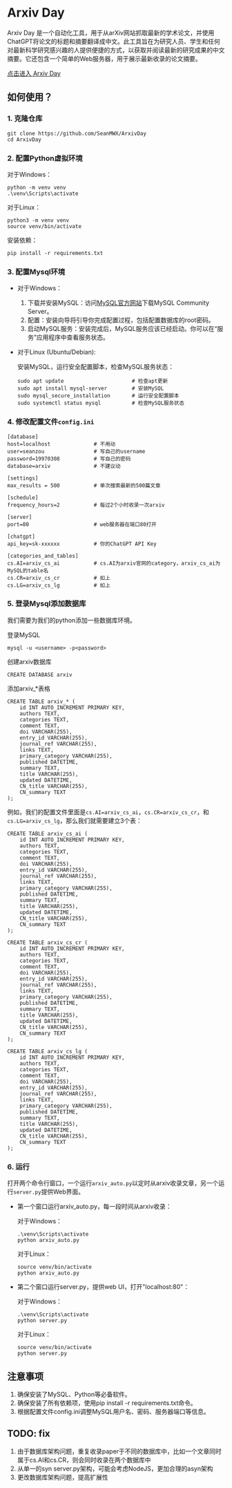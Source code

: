 # Arxiv Day
Arxiv Day 是一个自动化工具，用于从arXiv网站抓取最新的学术论文，并使用ChatGPT将论文的标题和摘要翻译成中文。此工具旨在为研究人员、学生和任何对最新科学研究感兴趣的人提供便捷的方式，以获取并阅读最新的研究成果的中文摘要。它还包含一个简单的Web服务器，用于展示最新收录的论文摘要。

[点击进入 Arxiv Day](http://arxivday.com)

## 如何使用？
### 1. 克隆仓库
```
git clone https://github.com/SeanMWX/ArxivDay
cd ArxivDay
```

### 2. 配置Python虚拟环境
对于Windows：
```
python -m venv venv
.\venv\Scripts\activate
```

对于Linux：
```
python3 -m venv venv
source venv/bin/activate
```

安装依赖：
```
pip install -r requirements.txt
```

### 3. 配置Mysql环境
- 对于Windows：

    1. 下载并安装MySQL：访问[MySQL官方网站](https://dev.mysql.com/downloads/mysql/)下载MySQL Community Server。
    2. 配置：安装向导将引导你完成配置过程，包括配置数据库的root密码。
    3. 启动MySQL服务：安装完成后，MySQL服务应该已经启动。你可以在“服务”应用程序中查看服务状态。

- 对于Linux  (Ubuntu/Debian):

    安装MySQL，运行安全配置脚本，检查MySQL服务状态：
    ```
    sudo apt update                      # 检查apt更新
    sudo apt install mysql-server        # 安装MySQL
    sudo mysql_secure_installation       # 运行安全配置脚本
    sudo systemctl status mysql          # 检查MySQL服务状态
    ```

### 4. 修改配置文件`config.ini`
```
[database]
host=localhost              # 不用动
user=seanzou                # 写自己的username
password=19970308           # 写自己的密码
database=arxiv              # 不建议动

[settings]
max_results = 500           # 单次搜索最新的500篇文章

[schedule]
frequency_hours=2           # 每过2个小时收录一次arxiv

[server]
port=80                     # web服务器在端口80打开

[chatgpt]
api_key=sk-xxxxxx           # 你的ChatGPT API Key

[categories_and_tables]
cs.AI=arxiv_cs_ai           # cs.AI为arxiv官网的category，arxiv_cs_ai为MySQL的table名
cs.CR=arxiv_cs_cr           # 如上
cs.LG=arxiv_cs_lg           # 如上

```

### 5. 登录Mysql添加数据库
我们需要为我们的python添加一些数据库环境。

登录MySQL
```
mysql -u <username> -p<password>
```

创建arxiv数据库
```
CREATE DATABASE arxiv
```

添加arxiv_*表格
```
CREATE TABLE arxiv_* (
    id INT AUTO_INCREMENT PRIMARY KEY,
    authors TEXT,
    categories TEXT,
    comment TEXT,
    doi VARCHAR(255),
    entry_id VARCHAR(255),
    journal_ref VARCHAR(255),
    links TEXT,
    primary_category VARCHAR(255),
    published DATETIME,
    summary TEXT,
    title VARCHAR(255),
    updated DATETIME,
    CN_title VARCHAR(255),
    CN_summary TEXT
);
```

例如，我们的配置文件里面是`cs.AI=arxiv_cs_ai`，`cs.CR=arxiv_cs_cr`，和`cs.LG=arxiv_cs_lg`，那么我们就需要建立3个表：

```
CREATE TABLE arxiv_cs_ai (
    id INT AUTO_INCREMENT PRIMARY KEY,
    authors TEXT,
    categories TEXT,
    comment TEXT,
    doi VARCHAR(255),
    entry_id VARCHAR(255),
    journal_ref VARCHAR(255),
    links TEXT,
    primary_category VARCHAR(255),
    published DATETIME,
    summary TEXT,
    title VARCHAR(255),
    updated DATETIME,
    CN_title VARCHAR(255),
    CN_summary TEXT
);

CREATE TABLE arxiv_cs_cr (
    id INT AUTO_INCREMENT PRIMARY KEY,
    authors TEXT,
    categories TEXT,
    comment TEXT,
    doi VARCHAR(255),
    entry_id VARCHAR(255),
    journal_ref VARCHAR(255),
    links TEXT,
    primary_category VARCHAR(255),
    published DATETIME,
    summary TEXT,
    title VARCHAR(255),
    updated DATETIME,
    CN_title VARCHAR(255),
    CN_summary TEXT
);

CREATE TABLE arxiv_cs_lg (
    id INT AUTO_INCREMENT PRIMARY KEY,
    authors TEXT,
    categories TEXT,
    comment TEXT,
    doi VARCHAR(255),
    entry_id VARCHAR(255),
    journal_ref VARCHAR(255),
    links TEXT,
    primary_category VARCHAR(255),
    published DATETIME,
    summary TEXT,
    title VARCHAR(255),
    updated DATETIME,
    CN_title VARCHAR(255),
    CN_summary TEXT
);
```

### 6. 运行
打开两个命令行窗口，一个运行`arxiv_auto.py`以定时从arxiv收录文章，另一个运行`server.py`提供Web界面。

- 第一个窗口运行arxiv_auto.py，每一段时间从arxiv收录：

    对于Windows：
    ```
    .\venv\Scripts\activate
    python arxiv_auto.py
    ```

    对于Linux：
    ```
    source venv/bin/activate
    python arxiv_auto.py
    ```

- 第二个窗口运行server.py，提供web UI，打开"localhost:80"：

    对于Windows：
    ```
    .\venv\Scripts\activate
    python server.py
    ```

    对于Linux：
    ```
    source venv/bin/activate
    python server.py
    ```

## 注意事项
1. 确保安装了MySQL、Python等必备软件。
2. 确保安装了所有依赖项，使用pip install -r requirements.txt命令。
3. 根据配置文件config.ini调整MySQL用户名、密码、服务器端口等信息。

## TODO: fix
1. 由于数据库架构问题，重复收录paper于不同的数据库中，比如一个文章同时属于cs.AI和cs.CR，则会同时收录在两个数据库中
2. 从单一的syn server.py架构，可能会考虑NodeJS，更加合理的asyn架构
3. 更改数据库架构问题，提高扩展性

